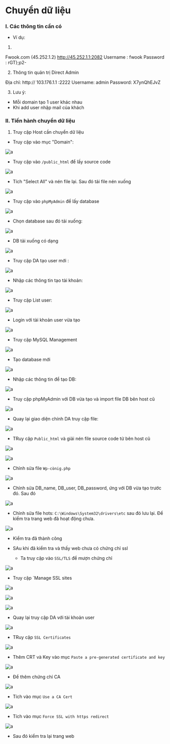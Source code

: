# Chuyển dữ liệu


### I. Các thông tin cần có

  - Ví dụ:
1. 
Fwook.com (45.252.1.2)
http://45.252.1.1:2082
Username : fwook
Password : rGT};p2-

2. Thông tin quản trị Direct Admin

Địa chỉ: http://  103.176.1.1 :2222
Username: admin
Password: X7ynQhEJvZ

3. Lưu ý:

- Mỗi domain tạo 1 user khác nhau 
- Khi add user nhập mail của khách


### II. Tiến hành chuyển dữ liệu

1. Truy cập Host cần chuyển dữ liệu

- Truy cập vào mục "Domain":

![a](https://f5-zpcloud.zdn.vn/6948527195784067640/8757f25a1088ddd68499.jpg)

  - Truy cập vào `/public_html` để lấy source code

![a](https://f4-zpcloud.zdn.vn/2572926619622511995/18a0f5f31021dd7f8430.jpg)

  - Tích "Select All" và nén file lại. Sau đó tải file nén xuống

![a](https://f5-zpcloud.zdn.vn/1290025640375418713/d24180bb6769aa37f378.jpg)

- Truy cập vào `phpMyAdmin` để lấy database

![a](https://f5-zpcloud.zdn.vn/9186972991670747614/31059b2c86f14baf12e0.jpg)

  - Chọn database sau đó tải xuống:

![a](https://f6-zpcloud.zdn.vn/1764620696654220136/cf6f960e34d7f989a0c6.jpg)

  - DB tải xuống có dạng 

![a](https://f5-zpcloud.zdn.vn/1864538033972451558/79068a2faef263ac3ae3.jpg)

- Truy cập DA tạo user mới :

![a](https://f5-zpcloud.zdn.vn/7632666772657867487/cb9e5a045ad99787cec8.jpg)

  - Nhập các thông tin tạo tài khoản:

![a](https://f6-zpcloud.zdn.vn/4641816332489315648/7d20ff4f989655c80c87.jpg)

  - Truy cập List user:

![a](https://f5-zpcloud.zdn.vn/8474168183275616368/33aba46b9cb651e808a7.jpg)

  - Login với tài khoản user vừa tạo

![a](https://f6-zpcloud.zdn.vn/2845295316959491548/3677e1b17a68b736ee79.jpg)

- Truy cập MySQL Management

![a](https://f6-zpcloud.zdn.vn/2562903934834487376/4326f83668efa5b1fcfe.jpg)

  - Tạo database mới 

![a](https://f6-zpcloud.zdn.vn/1599831181098432727/c3032ff4a22d6f73363c.jpg)

  - Nhập các thông tin để tạo DB:

![a](https://f6-zpcloud.zdn.vn/7318305047287486669/2b0e7a1bf3c23e9c67d3.jpg)

  - Truy cập phpMyAdmin với DB vừa tạo và import file DB bên host cũ

![a](https://f4-zpcloud.zdn.vn/8185971815175733884/05fc7a27fbfe36a06fef.jpg)

- Quay lại giao diện chính DA truy cập file:

![a](https://f6-zpcloud.zdn.vn/6246489300408113763/527e3224b6fd7ba322ec.jpg)

  - TRuy cập `Public_html` và giải nén file source code từ bên host cũ

![a](https://f4-zpcloud.zdn.vn/6714621798955012360/7a3906a94a74872ade65.jpg)

![a](https://f5-zpcloud.zdn.vn/2053966875884550219/54692d5a2680ebdeb291.jpg)

- Chỉnh sửa file `Wp-cònig.php`

![a](https://f5-zpcloud.zdn.vn/7864824418164954220/25c22f266cfba1a5f8ea.jpg)

  - Chỉnh sửa DB_name, DB_user, DB_password, ứng với DB vừa tạo trước đó. Sau đó 

![a](https://f6-zpcloud.zdn.vn/2000947895121976497/44bdf6774eae83f0dabf.jpg)

- Chỉnh sửa file hots: `C:\Windows\System32\drivers\etc` sau đó lưu lại. Để kiểm tra trang web đã hoạt động chưa.

![a](https://f5-zpcloud.zdn.vn/5365845761131073375/b4a928d67b09b657ef18.jpg)

 - Kiểm tra đã thành công

- SAu khi đã kiểm tra và thấy web chưa có chứng chỉ ssl

  - Ta truy cập vào `SSL/TLS` để mượn chứng chỉ 

![a](https://f5-zpcloud.zdn.vn/4602928410599485237/364e7b7d2ca2e1fcb8b3.jpg)

  - Truy cập `Manage SSL sites

![a](https://f4-zpcloud.zdn.vn/8679171885525450252/d2bbffa4b67b7b25226a.jpg)

![a](https://f4-zpcloud.zdn.vn/5074139534621371705/fa75433afee333bd6af2.jpg)

![a](https://f5-zpcloud.zdn.vn/7604808865193032171/6178076db7b47aea23a5.jpg)

- Quay lại truy cập DA với tài khoản user

![a](https://f4-zpcloud.zdn.vn/2946541168649829217/89a628b49a6d57330e7c.jpg)

  - TRuy cập `SSL Certificates`

![a](https://f6-zpcloud.zdn.vn/7611475117603225912/e88da1b4156dd833817c.jpg)

  - Thêm CRT và Key vào mục `Paste a pre-generated certificate and key`

![a](https://f5-zpcloud.zdn.vn/7529256671425557706/4e0ceff3592a9474cd3b.jpg)

  - Để thêm chứng chỉ CA

![a](https://f4-zpcloud.zdn.vn/572049154009698719/dcbc93203bf9f6a7afe8.jpg)

  - Tích vào mục `Use a CA Cert`

![a](https://f6-zpcloud.zdn.vn/4125762896311425200/5e9a3c1596cc5b9202dd.jpg)

  - Tích vào mục `Force SSL with https redirect` 

![a](https://f5-zpcloud.zdn.vn/3482541547998333972/752b55c1f81835466c09.jpg)

- Sau đó kiểm tra lại trang web


